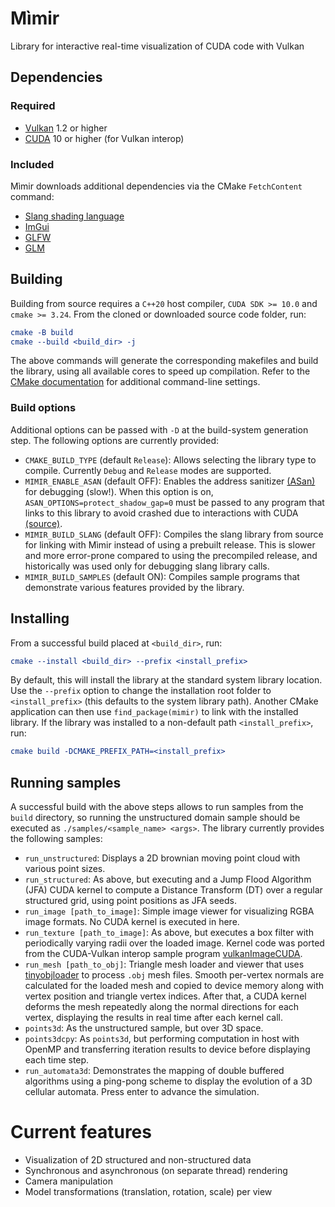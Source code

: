 # Mìmir
Library for interactive real-time visualization of CUDA code with Vulkan

## Dependencies

### Required
* [Vulkan](https://vulkan.lunarg.com/sdk/home) 1.2 or higher
* [CUDA](https://developer.nvidia.com/cuda-downloads) 10 or higher (for Vulkan interop)

### Included
Mìmir downloads additional dependencies via the CMake `FetchContent` command:
* [Slang shading language](https://github.com/shader-slang/slang)
* [ImGui](https://github.com/ocornut/imgui)
* [GLFW](https://github.com/glfw/glfw)
* [GLM](https://github.com/g-truc/glm)

## Building

Building from source requires a `C++20` host compiler, `CUDA SDK >= 10.0` and `cmake >= 3.24`.
From the cloned or downloaded source code folder, run:
```cmake
cmake -B build
cmake --build <build_dir> -j
```

The above commands will generate the corresponding makefiles and build the library,
using all available cores to speed up compilation.
Refer to the [CMake documentation](https://cmake.org/cmake/help/latest/manual/cmake.1.html)
for additional command-line settings.

### Build options

Additional options can be passed with `-D` at the build-system generation step.
The following options are currently provided:

* `CMAKE_BUILD_TYPE` (default `Release`):
Allows selecting the library type to compile. Currently `Debug` and `Release` modes are supported.
* `MIMIR_ENABLE_ASAN` (default OFF):
Enables the address sanitizer [(ASan)](https://github.com/google/sanitizers/wiki/addresssanitizer)
for debugging (slow!). When this option is on, `ASAN_OPTIONS=protect_shadow_gap=0` must be passed
to any program that links to this library to avoid crashed due to interactions with CUDA
[(source)](https://github.com/google/sanitizers/issues/629).
* `MIMIR_BUILD_SLANG` (default OFF):
Compiles the slang library from source for linking with Mìmir instead of using a prebuilt release.
This is slower and more error-prone compared to using the precompiled release,
and historically was used only for debugging slang library calls.
* `MIMIR_BUILD_SAMPLES` (default ON):
Compiles sample programs that demonstrate various features provided by the library.

## Installing

From a successful build placed at `<build_dir>`, run:
```cmake
cmake --install <build_dir> --prefix <install_prefix>
```

By default, this will install the library at the standard system library location. Use the
`--prefix` option to change the installation root folder to `<install_prefix>` (this defaults
to the system library path). Another CMake application can then use `find_package(mimir)` to
link with the installed library. If the library was installed to a non-default path
`<install_prefix>`, run:

```cmake
cmake build -DCMAKE_PREFIX_PATH=<install_prefix>
```

## Running samples

A successful build with the above steps allows to run samples from the `build` directory, so
running the unstructured domain sample should be executed as `./samples/<sample_name> <args>`. The
library currently provides the following samples:

* `run_unstructured`: Displays a 2D brownian moving point cloud with various point sizes.
* `run_structured`: As above, but executing and a Jump Flood Algorithm (JFA) CUDA kernel to compute
a Distance Transform (DT) over a regular structured grid, using point positions as JFA seeds.
* `run_image [path_to_image]`: Simple image viewer for visualizing RGBA image formats. No CUDA
kernel is executed in here.
* `run_texture [path_to_image]`: As above, but executes a box filter with periodically varying
radii over the loaded image. Kernel code was ported from the CUDA-Vulkan interop sample program
[vulkanImageCUDA](https://github.com/NVIDIA/cuda-samples/tree/master/Samples/5_Domain_Specific/vulkanImageCUDA).
* `run_mesh [path_to_obj]`: Triangle mesh loader and viewer that uses
[tinyobjloader](https://github.com/tinyobjloader/tinyobjloader) to process `.obj` mesh files.
Smooth per-vertex normals are calculated for the loaded mesh and copied to device memory
along with vertex position and triangle vertex indices.
After that, a CUDA kernel deforms the mesh repeatedly along the normal directions for each vertex,
displaying the results in real time after each kernel call.
* `points3d`: As the unstructured sample, but over 3D space.
* `points3dcpy`: As `points3d`, but performing computation in host with OpenMP and transferring
iteration results to device before displaying each time step.
* `run_automata3d`: Demonstrates the mapping of double buffered algorithms using a ping-pong scheme
to display the evolution of a 3D cellular automata. Press enter to advance the simulation.

# Current features
* Visualization of 2D structured and non-structured data
* Synchronous and asynchronous (on separate thread) rendering
* Camera manipulation
* Model transformations (translation, rotation, scale) per view